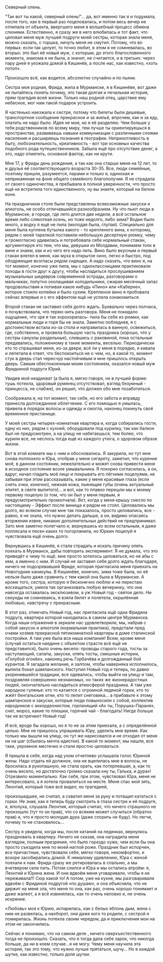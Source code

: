 Северный олень.

"Так вот ты какой, северный олень!"… да, вот именно так я и подумала, после того, как в первый раз поцеловалась, и потом весь вечер не отлипала от объекта, ввергшего меня в волшебный процесс обмена слюнями. Естественно, я сразу же в него влюбилась и тот факт, что целовал меня муж лучшей подруги моей сестры, которая знала меня, можно сказать, с горшка, ничуть меня не смутил. Потому, что во первых: если так целует, то точно любит, в этом я не сомневалась, во вторых: это был её новый муж, с которым, до этого благословенного момента, знакома я не была, а значит, не считается, и в третьих: через пару дней я уезжала домой в Кишинёв, а после нас, как известно, «хоть потоп».

Произошло всё, как водится, абсолютно случайно и по пьяни.

Сестра моя родная, Фрида, жила в Мурманске, я в Кишинёве, вот даже не пытайтесь понять почему, это такая долгая и печальная история, прям трагедия всей жизни. Только наш родной отец, царствие ему небесное, мог нам такой подарок устроить.

Я частенько наезжала к сестре, потому что билеты были дешевые, транспортное сообщение прекрасное и за жильё, впрочем, как и за еду, платить не надо было. Идея не моя, но я её разделяю. Чем больше у тебя родственников по всему миру, тем лучше ты ориентируешься в пространстве, развиваешь навыки коммуникации с различными слоями населения и расширяешь познания в географии. Неприхотливость в быту, любознательность, креативность \- вот три основных качества подобного рода путешественников. Забыла ещё про отсутствие денег, а это, надо отметить, основной фактор, как ни крути.

Мне 17, у Фриды день рождения, а так как она старше меня на 12 лет, то и друзья её соответствующего возраста 30\-35. Все, люди семейные, поэтому пришли, разумеется, парами и только я, одинокая и неприкаянная на фоне общего семейного благополучия. Я не страдала от своего одиночества, я пребывала в полной уверенности, что просто ещё не встретила того единственного, ну вы знаете, который на белом коне.

На праздничном столе были представлены всевозможные закуски и алкоголь, не особо отличавшийся разнообразием. Ну что пьют люди в Мурманске, в городе, где лето длится две недели, а всё остальное время либо слякотная осень, но тоже недолго, либо зима? Водки было много, а водку я ещё не пила \(молодая была, глупая\). Специально для меня была куплена бутылка какого \- то крепленого вина, к которому, рядом с моей тарелкой поставили небольшую десертную рюмку, чему я громогласно удивилась и потребовала себе нормальный стакан, аргументируя это тем, что мы, девушки из Молдавии, понимаем толк в вине и знаем, как и из чего его надо пить. Вино было вкусным и первый стакан влетел в меня, как муха в открытое окно, легко и быстро, под ободряющие возгласы рядом сидящих. А надо сказать, что вино я, на тот момент, конечно уже пила, мы с одноклассницами практиковали походы в гости друг к другу, чтобы насладиться прослушиванием музыкальных шедевров современной эстрады, разговорами о мальчиках, попутно охолащивая холодильники, сжирая месячный запас продовольствия и попивая какое нибудь «Пино» или «Каберне», которое стоило копейки и было сухим. Крепленое вино я пробовала сейчас впервые и с его эффектом ещё не успела ознакомиться.

Второй стакан не заставил себя долго ждать. Буквально через полчаса, я почувствовала, что теряю нить разговора. Меня не покидало ощущение, что зря я так хорохорилась\- пила бы себе из рюмки, как нормальные люди и горя бы не знала. Заметно побледнев, я с достоинством встала из\-за стола и направилась в ванную, освежиться, где, собственно, и провела большую часть праздника \(хорошо, что у сестры санузлы раздельные\), слившись с раковиной, пока остальные предавались, положенному в такие моменты, веселью. Периодически кто то спрашивал меня, из\-за двери, всё ли у меня в порядке, я кивала и лепетала в ответ, что беспокоиться не о чем, но, в какой то, момент стук в дверь стал чересчур настойчивым и мне пришлось открыть дверь. Самым обеспокоенным моим состоянием, оказался новый муж Фридкиной подруги Юрий.

Увидев мой неадекват \(а была я, мягко говоря, не в лучшей форме: тушь потекла, здоровый румянец отсутствовал, взгляд безумный \- принцесса, не слабже\), он решил, что должен обо мне позаботиться.

Соображала я, на тот момент, так себе, но его забота и вправду принесла долгожданное облегчение. С его помощью я умылась, привела в порядок волосы и одежду и смогла, наконец покинуть своё временное пристанище.

У моей сестры четырех\-комнатная квартира и, когда собирались гости, одну из них, рядом с кухней, оборудовали под курилку, так как балкон был не предусмотрен, а на улицу не набегаешься, тем более, что курили все, не неслось тогда ещё из каждого утюга, о здоровом образе жизни.

Вот в этой комнате мы с ним и обосновались. Я закурила, но тут мне снова поплохело и Юра, отобрав у меня сигарету, заметил, что курение моё, в данном состоянии, нежелательно и может снова привести меня в исходное состояние возле умывальника. Я покорно согласилась, а он, вдруг, начал гладить моё лицо и покрывать его лёгкими поцелуями, не забывая при этом рассказывать, какие у меня красивые глаза \(если снять очки, конечно\), нежная кожа, пьянящие губы \(очень актуальный эпитет, в свете выпитого\)… и вот, как то плавно перешли мы к моему первому поцелую \(о том, что он был у меня первым, я предусмотрительно промолчала\). Вот, когда у меня крышу снесло по настоящему \- Эффект после винища и рядом не стоял. Целовались мы долго, во всяком случае мне так показалось, просто целовались, все \- равно, я не знала, что нужно делать дальше, а он, видимо опасаясь вторжения извне, никаких дополнительных действий не предпринимал. Зато мне заметно полегчало и, вернувшись ко всем остальным, я даже поплясала и песен каких то погорланила, но Юркин поцелуй я чувствовала ещё очень долго.

Вернувшись в Кишинёв, я стала страдать и искать причину опять поехать в Мурманск, дабы повторить эксперимент. Я не думала, что это приведёт к чему то ещё, мне просто хотелось целоваться, но не абы с кем, а именно с ним. И случай не заставил себя долго ждать благодаря, ничего не подозревавшей Фриде, которая пригласила меня приехать на Новогодние каникулы. В Кишинёве, конечно, зима тоже была, но её нельзя было даже сравнить с тем какой она была в Мурманске. А кроме того, сестра, которую я бесконечно люблю и не перестаю восхищаться, умела так организовать любую вечеринку, что она навсегда оставалась эксклюзивом, а уж Новый год \- святое дело. Ни секунды не сомневаясь, я взяла билет и полетела, окрылённая любовью, навстречу с прекрасным.

В этот раз, отмечать Новый год, нас пригласила ещё одна Фридина подруга, квартира которой находилась в самом центре Мурманска. Когда наши отражения в зеркале нас удовлетворили, мы, набрав с собой закусок и алкоголя \(нормальная практика\), предстали пред очами хозяев прекрасной пятикомнатной квартиры в доме сталинской постройки. А там уже была вся наша компания! Всем, кроме меня \(случай остаться наедине с объектом страсти всё ещё не представился\), было очень весело: проводы старого года, тосты за наступающий, салаты, закуски, опять тосты, смешные истории, «Голубой огонёк», наконец речь Горбачёва и долгожданный бой курантов. Я загадала желание, и залпом, чтобы наверняка исполнилось, выпила бокал шампанского. Наступил Новый год и теперь, по давно укоренившейся традиции, все одевались, чтобы выйти на улицу и там, поздравляя совершенно незнакомых, но таких же жизнерадостных людей, окончательно насладиться атмосферой праздника. А там уже народное гулянье: кто то катается с огромной ледяной горки, кто то жжёт бенгальские огни, кто то лепит снеговика… а прибавьте к этому шампанское и закуски, которые люди повыносили с собой, коллектив народников с аккордеонистом, горланящий «Ах ты, Порушка\-Параня», снег, мороз, какие то плюшки, горячий чай \- благодать! Нигде больше так не встречают Новый год!

И всё, вроде бы хорошо, но я то не за этим приехала, а с определённой целью. Мне не пришлось упрашивать Юру, уделить мне время. Как только мы вышли на улицу, он тут же нарисовался и не отходил от меня ни на шаг \(сбылась мечта идиотки\). В какой то момент, мы нашли, все таки, укромное местечко и стали яростно целоваться.

Я пришла в себя, когда над ухом отчетливо услышала голос Юриной жены. Надо отдать ей должное, она не вцепилась мне в волосы, не бросилась в рукопашную, не стала орать, как потерпевшая, а, как то очень весело, но достаточно громко сказала:«ну ты, Галька, и дура»! Отрезвило моментально. Как себя, при этом, чувствовал Юра, меня не интересовало, а я хотела провалиться на месте. Меня спас мой зять, Леонтий, который тоже всё видел, но трагедией,

произошедшее, не считал, а схватил меня за руку и потащил кататься с горки. Не зная, как я теперь буду смотреть в глаза сестре и её подруге, я, вполуха, слушала Леонтия, который считал, что ничего страшного не произошло \(тут то он прав\), что со всяким может случиться \(обратно прав\) и, что я просто молодая дура \(даже спорить не буду\). Но легче, почему то не становилось…

Сестру я увидела, когда мы, после катаний на ледянках, вернулись праздновать в квартиру. Ничего не сказав, она наградила меня взглядом, полным презрения, что было гораздо хуже, чем если бы она просто съездила мне по моей наглой роже. Праздник был испорчен, все причастные, чувствовали себя, мягко говоря, некомфортно, и вскоре засобирались домой. К немалому удивлению, Юра с женой поехали к нам. Фрида сразу же ретировалась в спальню, а мы вчетвером сели пить. Потом слился и Юра и мы остались втроём: я, Леонтий и Юрина жена. И они вдвоём меня уговаривали, чтобы я не переживала!!! Сюр какой то! А потом, уже на кухне, мы разговаривали вдвоём с Фридиной подругой «по душам», и она объясняла, что не держит на меня зла, что меня то она, как раз, очень хорошо понимает и даже жалеет, а я всё извинялась, как то очень неловко и, не очень искренне.

«Любовь» моя к Юрию, испарилась, как с белых яблонь дым, жена с ним не развелась, а наоборот, они даже кого то родили, с сестрой я помирилась. Жизнь потекла своим чередом, да и приключения мои на этом не закончились.

Сейчас я понимаю, что на самом деле , ничего сверхъестественного тогда не произошло. Сказать, что я тогда дала себе зарок, что никогда больше, да ни в коем случае…я не могу. Чему меня научила эта история, так это тому, что нужно лучше прятаться, шучу… Но в каждой шутке, как известно, только доля шутки.
